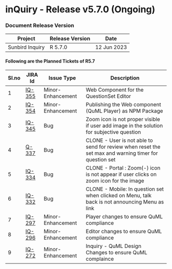 # inQuiry - Release v5.7.0 (Ongoing)

### Document Release Version

| Project         | Release Version | Date        |
| --------------- | --------------- | ----------- |
| Sunbird Inquiry | R 5.7.0         | 12 Jun 2023 |

#### Following are the Planned Tickets of R5.7

| Sl.no | JIRA Id                                                       | Issue Type        | Description                                                                                           |
| ----- | ------------------------------------------------------------- | ----------------- | ----------------------------------------------------------------------------------------------------- |
| 1     | [IQ-355](https://project-sunbird.atlassian.net/browse/IQ-355) | Minor-Enhancement | Web Component for the QuestionSet Editor                                                              |
| 2     | [IQ-354](https://project-sunbird.atlassian.net/browse/IQ-354) | Minor-Enhancement | Publishing the Web component (QuML Player) as NPM Package                                             |
| 3     | [IQ-345](https://project-sunbird.atlassian.net/browse/IQ-345) | Bug               | Zoom icon is not proper visible if user add image in the solution for subjective question             |
| 4     | [Q-337](https://project-sunbird.atlassian.net/browse/IQ-337)  | Bug               | CLONE - User is not able to send for review when reset the set max and warning timer for question set |
| 5     | [IQ-334](https://project-sunbird.atlassian.net/browse/IQ-334) | Bug               | CLONE - Portal : Zoom(-) icon is not appear if user clicks on zoom icon for the image                 |
| 6     | [IQ-332](https://project-sunbird.atlassian.net/browse/IQ-332) | Bug               | CLONE - Mobile: In question set when clicked on Menu, talk back is not announcing Menu as link        |
| 7     | [IQ-297](https://project-sunbird.atlassian.net/browse/IQ-297) | Minor-Enhancement | Player changes to ensure QuML compliance                                                              |
| 8     | [IQ-296](https://project-sunbird.atlassian.net/browse/IQ-296) | Minor-Enhancement | Editor changes to ensure QuML compliance                                                              |
| 9     | [IQ-272](https://project-sunbird.atlassian.net/browse/IQ-272) | Minor-Enhancement | Inquiry - QuML Design Changes to ensure QuML complaince                                               |
